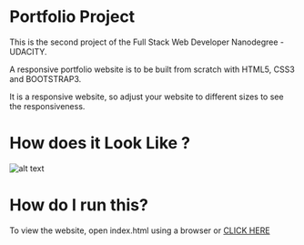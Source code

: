 # Portfolio Project

This is the second project of the Full Stack Web Developer Nanodegree - UDACITY. 

A responsive portfolio website is to be built from scratch with HTML5, CSS3 and BOOTSTRAP3. 

It is a responsive website, so adjust your website to different sizes to see the responsiveness. 

# How does it Look Like ?

![alt text](https://github.com/siddartha19/portfolio/blob/master/image/portfoilo.png)


# How do I run this?

To view the website, open index.html using a browser or [CLICK HERE](https://siddartha19.github.io/portfolio/)



